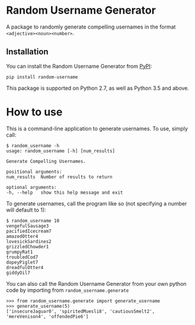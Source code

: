 # Random Username Generator

A package to randomly generate compelling usernames in the format `<adjective><noun><number>`.

## Installation

You can install the Random Username Generator from [PyPI](https://pypi.org/project/random-username/#description):

    pip install random-username

This package is supported on Python 2.7, as well as Python 3.5 and above.

# How to use

This is a command-line application to generate usernames. To use, simply call:

    $ random_username -h
    usage: random_username [-h] [num_results]

    Generate Compelling Usernames.

    positional arguments:
    num_results  Number of results to return

    optional arguments:
    -h, --help   show this help message and exit

To generate usernames, call the program like so (not specifying a number will default to 1):

    $ random_username 10
    vengefulSausage3
    pacifiedIcecream7
    amazedOtter4
    lovesickSardines2
    grizzledChowder1
    grumpyRat1
    troubledCod7
    dopeyPiglet7
    dreadfulOtter4
    giddyOil7

You can also call the Random Username Generator from your own python code by importing from `random_username.generate`

    >>> from random_username.generate import generate_username
    >>> generate_username(5)
    ['insecureJaguar0', 'spiritedMuesli8', 'cautiousSmelt2', 'mereVenison4', 'offendedPie6']